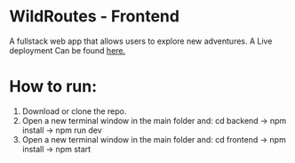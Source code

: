 # WildRoutes - Frontend

A fullstack web app that allows users to explore new adventures. A Live deployment Can be found [here.](https://wildroutes.onrender.com)

# How to run:
1. Download or clone the repo.
2. Open a new terminal window in the main folder and: cd backend -> npm install -> npm run dev
3. Open a new terminal window in the main folder and: cd frontend -> npm install -> npm start

